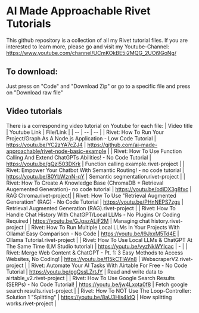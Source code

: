 # AI Made Approachable Rivet Tutorials
This github repository is a collection of all my Rivet tutorial files. If you are interested to learn more, please go and visit my Youtube-Channel: https://www.youtube.com/channel/UCmKOkBE5i2MQG_2UOi9GoNg/

## To download:
Just press on "Code" and "Download Zip" or go to a specific file and press on "Download raw file"

## Video tutorials
There is a corresponding video tutorial on Youtube for each file:
| Video title | Youtube Link | File/Link |
| -- | -- | -- |
| Rivet: How To Run Your Project/Graph As A Node.js Application - Low Code Tutorial | https://youtu.be/YC2zYA7cZJ4 | https://github.com/ai-made-approachable/rivet-node-basic-example |
| Rivet: How To Use Function Calling And Extend ChatGPTs Abilities! - No Code Tutorial | https://youtu.be/gQzl503DKrk | Function calling example.rivet-project |
| Rivet: Empower Your Chatbot With Semantic Routing! - no code tutorial | https://youtu.be/80YbWznN-qY | Semantic segmentation.rivet-project |
| Rivet: How To Create A Knowledge Base (ChromaDB + Retrieval Augemented Generation)- no code tutorial | https://youtu.be/odiDX3g8fxc | RAG Chroma.rivet-project|
| Rivet: How To Use "Retrieval Augmented Generation" (RAG) - No Code Tutorial | https://youtu.be/PHnNEPS7zgs | Retrieval Augmented Generation (RAG).rivet-project |
| Rivet: How To Handle Chat History With ChatGPT/Local LLMs - No Plugins Or Coding Required | https://youtu.be/GJgazALjF2M | Managing chat history.rivet-project |
| Rivet: How To Run Multiple Local LLMs In Your Projects With Ollama! Easy Comparison - No Code | https://youtu.be/I9JxxM5Td4E | Ollama Tutorial.rivet-project |
| Rivet: How To Use Local LLMs & ChatGPT At The Same Time (LM Studio tutorial) | https://youtu.be/vyzNkWYIcac | - |
| Rivet: Merge Web Content & ChatGPT - Pt. 1: 3 Easy Methods to Access Websites, No Coding! | https://youtu.be/f15kCTlAVn8 | WebscraperV2.rivet-project |
| Rivet: Automate Your AI Tasks With Airtable For Free - No Code Tutorial | https://youtu.be/pgQssLZrtJY | Read and write data to airtable_v2.rivet-project |
| Rivet: How To Use Google Search Results (SERPs) - No Code Tutorial! | https://youtu.be/jw4Lxota0f8 | Fetch google search results.rivet-project |
| Rivet: How To NOT Use The Loop-Controller: Solution 1 "Splitting" | https://youtu.be/8aU3His4IdQ | How splitting works.rivet-project |
